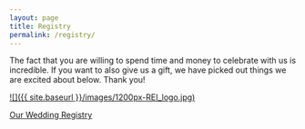 ```yaml
---
layout: page
title: Registry
permalink: /registry/
---
```


The fact that you are willing to spend time and money to celebrate with us is incredible. If you want to also give us a gift, we have picked out things we are excited about below. Thank you!

<a href="https://www.rei.com/GiftRegistryDetails/15331012">![]({{ site.baseurl }}/images/1200px-REI_logo.jpg)</a>


<a class="zola-registry-embed" href="www.zola.com/registry/boandwhit" data-registry-key="boandwhit">Our Wedding Registry</a><script>!function(e,t,n){var s,a=e.getElementsByTagName(t)[0];e.getElementById(n)||(s=e.createElement(t),s.id=n,s.async=!0,s.src="https://widget.zola.com/js/widget.js",a.parentNode.insertBefore(s,a))}(document,"script","zola-wjs");</script>
